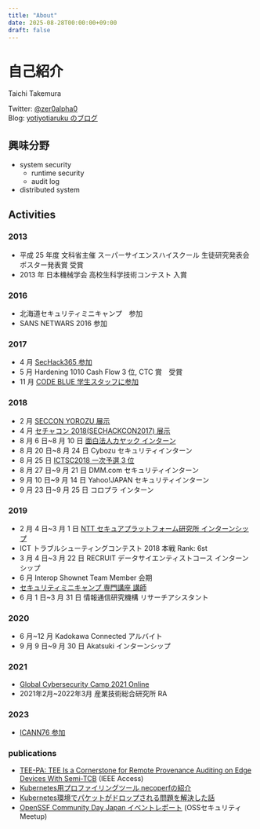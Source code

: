 ```yaml
---
title: "About"
date: 2025-08-28T00:00:00+09:00
draft: false
---
```


# 自己紹介

Taichi Takemura  

Twitter: [@zer0alpha0](https://twitter.com/zer0alpha0)  
Blog: [yotiyotiaruku のブログ](http://yotiyotiaruku.hatenablog.com/)

## 興味分野

- system security
  - runtime security
  - audit log
- distributed system

## Activities

### 2013

- 平成 25 年度 文科省主催 スーパーサイエンスハイスクール 生徒研究発表会 ポスター発表賞 受賞
- 2013 年 日本機械学会 高校生科学技術コンテスト 入賞

### 2016

- 北海道セキュリティミニキャンプ　参加
- SANS NETWARS 2016 参加

### 2017

- 4 月 [SecHack365 参加](https://twitter.com/taiton_hoge/status/862758547326554112)
- 5 月 Hardening 1010 Cash Flow 3 位, CTC 賞　受賞
- 11 月 [CODE BLUE 学生スタッフに参加](http://yotiyotiaruku.hatenablog.com/entry/2018/01/29/113805)

### 2018

- 2 月 [SECCON YOROZU 展示](https://2017.seccon.jp/news/summary/seccon-20171/seccon2017.html)
- 4 月 [セチャコン 2018(SECHACKCON2017) 展示](https://2017.seccon.jp/news/2018sechackcon2017.html)
- 8 月 6 日~8 月 10 日 [面白法人カヤック インターン](https://yotiyotiaruku.hatenablog.com/entry/2018/12/16/200127)
- 8 月 20 日~8 月 24 日 Cybozu セキュリティインターン
- 8 月 25 日 [ICTSC2018 一次予選 3 位](https://icttoracon.net/archives/6950)
- 8 月 27 日~9 月 21 日 DMM.com セキュリティインターン
- 9 月 10 日~9 月 14 日 Yahoo!JAPAN セキュリティインターン
- 9 月 23 日~9 月 25 日 コロプラ インターン

### 2019

- 2 月 4 日~3 月 1 日 [NTT セキュアプラットフォーム研究所 インターンシップ](https://yotiyotiaruku.hatenablog.com/entry/2019/04/21/085449)
- ICT トラブルシューティングコンテスト 2018 本戦 Rank: 6st
- 3 月 4 日~3 月 22 日 RECRUIT データサイエンティストコース インターンシップ
- 6 月 Interop Shownet Team Member 会期
- [セキュリティミニキャンプ 専門講座 講師](https://www.security-camp.or.jp/minicamp/ishikawa2019.html)
- 6 月 1 日~3 月 31 日 情報通信研究機構 リサーチアシスタント

### 2020

- 6 月~12 月 Kadokawa Connected アルバイト
- 9 月 9 日~9 月 30 日 Akatsuki インターンシップ

### 2021

- [Global Cybersecurity Camp 2021 Online](https://www.security-camp.or.jp/event/gcc_online2021.html)
- 2021年2月~2022年3月 産業技術総合研究所 RA

### 2023

- [ICANN76 参加](https://www.nic.ad.jp/ja/materials/icann-report/20230412-ICANN/icann66-7-takemura.pdf)

### publications

- [TEE-PA: TEE Is a Cornerstone for Remote Provenance Auditing on Edge Devices With Semi-TCB](https://ieeexplore.ieee.org/document/10436677) (IEEE Access)
- [Kubernetes用プロファイリングツール necoperfの紹介](https://blog.cybozu.io/entry/2024/03/25/100000)
- [Kubernetes環境でパケットがドロップされる問題を解決した話](https://blog.cybozu.io/entry/2024/08/20/122920)
- [OpenSSF Community Day Japan イベントレポート](https://speakerdeck.com/lfj/openssf-community-day-japan-event-report) (OSSセキュリティMeetup)
